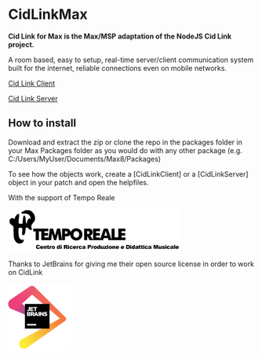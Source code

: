 # CidLinkMax
**Cid Link for Max is the Max/MSP adaptation of the NodeJS Cid Link project.**

A room based, easy to setup, real-time server/client communication system built for the internet, reliable connections even on mobile networks.


[Cid Link Client](https://github.com/EnricoPietrocola/CidLinkClient)

[Cid Link Server](https://github.com/EnricoPietrocola/CidLinkServer)

## How to install
Download and extract the zip or clone the repo in the packages folder in your Max Packages folder as you would do with any other package (e.g. C:/Users/MyUser/Documents/Max8/Packages)

To see how the objects work, create a [CidLinkClient] or a [CidLinkServer] object in your patch and open the helpfiles.

With the support of Tempo Reale

[![temporeale.it](https://raw.githubusercontent.com/EnricoPietrocola/Cid/master/temporealelogo.png)](https://temporeale.it/en/)

Thanks to JetBrains for giving me their open source license in order to work on CidLink

[![JetBrainLogo](https://raw.githubusercontent.com/EnricoPietrocola/Cid/master/jetbrains128.png)](https://www.jetbrains.com/?from=CidReader(AndroidandWeb))

